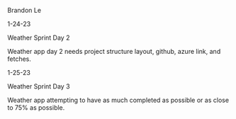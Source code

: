 Brandon Le

1-24-23

Weather Sprint Day 2

Weather app day 2 needs project structure layout, github, azure link, and fetches.

1-25-23

Weather Sprint Day 3

Weather app attempting to have as much completed as possible or as close to 75% as possible.
